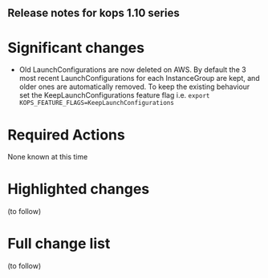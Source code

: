 ## Release notes for kops 1.10 series

# Significant changes

* Old LaunchConfigurations are now deleted on AWS.  By default the 3 most recent LaunchConfigurations for each InstanceGroup are kept, and older ones are automatically removed.  To keep the existing behaviour set the KeepLaunchConfigurations feature flag i.e. `export KOPS_FEATURE_FLAGS=KeepLaunchConfigurations`

# Required Actions

None known at this time

# Highlighted changes

(to follow)

# Full change list

(to follow)


